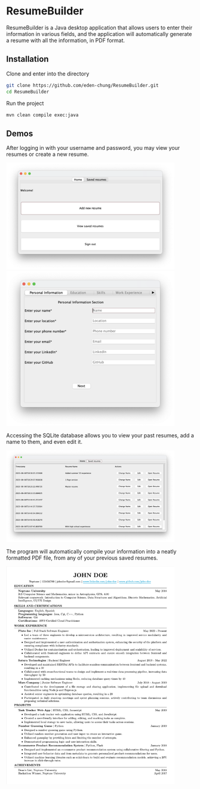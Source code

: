 # ResumeBuilder

ResumeBuilder is a Java desktop application that allows users to enter their information in various fields, and the application will automatically generate a resume with all the information, in PDF format.

## Installation

Clone and enter into the directory
```sh
git clone https://github.com/eden-chung/ResumeBuilder.git
cd ResumeBuilder
```

Run the project
```sh
mvn clean compile exec:java
```

## Demos

After logging in with your username and password, you may view your resumes or create a new resume.

<img src="images/home.png" width="450">
<img src="images/input.png" width="450">

Accessing the SQLite database allows you to view your past resumes, add a name to them, and even edit it.

<img src="images/savedresumes.png" width="450">

The program will automatically compile your information into a neatly formatted PDF file, from any of your previous saved resumes.

<img src="images/resume.png" width="450">